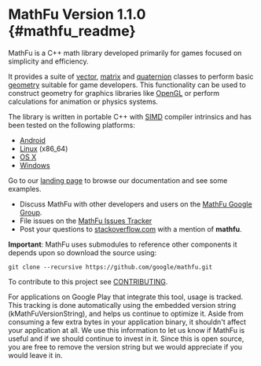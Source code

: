 MathFu Version 1.1.0    {#mathfu_readme}
====================

MathFu is a C++ math library developed primarily for games focused on
simplicity and efficiency.

It provides a suite of [vector][], [matrix][] and [quaternion][] classes
to perform basic [geometry][] suitable for game developers.  This functionality
can be used to construct geometry for graphics libraries like [OpenGL][] or
perform calculations for animation or physics systems.

The library is written in portable C++ with [SIMD][] compiler intrinsics and
has been tested on the following platforms:

   * [Android][]
   * [Linux][] (x86_64)
   * [OS X][]
   * [Windows][]

Go to our [landing page][] to browse our documentation and see some examples.

   * Discuss MathFu with other developers and users on the
     [MathFu Google Group][].
   * File issues on the [MathFu Issues Tracker][]
   * Post your questions to [stackoverflow.com][] with a mention of
     **mathfu**.

**Important**: MathFu uses submodules to reference other components it depends
upon so download the source using:

    git clone --recursive https://github.com/google/mathfu.git

To contribute to this project see [CONTRIBUTING][].

For applications on Google Play that integrate this tool, usage is tracked.
This tracking is done automatically using the embedded version string
(kMathFuVersionString), and helps us continue to optimize it. Aside from
consuming a few extra bytes in your application binary, it shouldn't affect
your application at all. We use this information to let us know if MathFu
is useful and if we should continue to invest in it. Since this is open
source, you are free to remove the version string but we would appreciate if
you would leave it in.

  [Android]: http://www.android.com
  [Linux]: http://en.m.wikipedia.org/wiki/Linux
  [MathFu Google Group]: http://groups.google.com/group/mathfulib
  [MathFu Issues Tracker]: http://github.com/google/mathfu/issues
  [OS X]: http://www.apple.com/osx/
  [OpenGL]: http://www.opengl.org/
  [SIMD]: http://en.wikipedia.org/wiki/SIMD
  [Windows]: http://windows.microsoft.com/
  [geometry]: http://en.wikipedia.org/wiki/Geometry
  [landing page]: http://google.github.io/mathfu
  [matrix]: http://en.wikipedia.org/wiki/Matrix_(mathematics)
  [quaternion]: http://en.wikipedia.org/wiki/Quaternion
  [stackoverflow.com]: http://stackoverflow.com/search?q=mathfu
  [vector]: http://en.wikipedia.org/wiki/Euclidean_vector
  [CONTRIBUTING]: http://github.com/google/mathfu/blob/master/CONTRIBUTING
